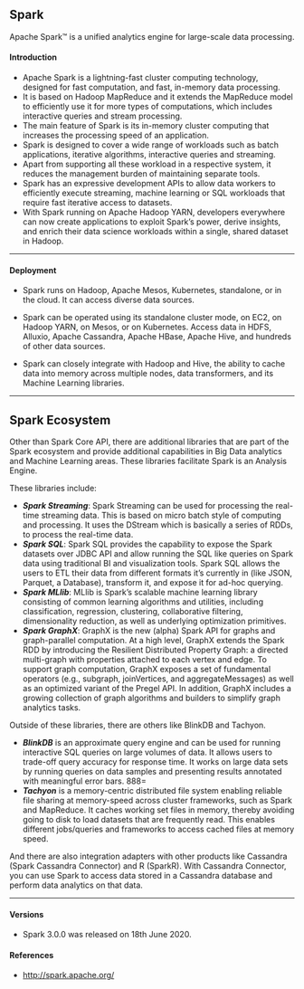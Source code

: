 ## Spark

Apache Spark™ is a unified analytics engine for large-scale data processing.

#### Introduction

* Apache Spark is a lightning-fast cluster computing technology, designed for fast computation, and fast, in-memory data processing. 
* It is based on Hadoop MapReduce and it extends the MapReduce model to efficiently use it for more types of computations, which includes interactive queries and stream processing. 
* The main feature of Spark is its in-memory cluster computing that increases the processing speed of an application.
* Spark is designed to cover a wide range of workloads such as batch applications, iterative algorithms, interactive queries and streaming. 
* Apart from supporting all these workload in a respective system, it reduces the management burden of maintaining separate tools.
* Spark has an expressive development APIs to allow data workers to efficiently execute streaming, machine learning or SQL workloads that require fast iterative access to datasets. 
* With Spark running on Apache Hadoop YARN, developers everywhere can now create applications to exploit Spark’s power, derive insights, and enrich their data science workloads within a single, shared dataset in Hadoop.

-----------------------------------------------------------------------------------
#### Deployment

* Spark runs on Hadoop, Apache Mesos, Kubernetes, standalone, or in the cloud. It can access diverse data sources.

* Spark can be operated using its standalone cluster mode, on EC2, on Hadoop YARN, on Mesos, or on Kubernetes. Access data in HDFS, Alluxio, Apache Cassandra, Apache HBase, Apache Hive, and hundreds of other data sources. 

* Spark can closely integrate with Hadoop and Hive, the ability to cache data into memory across multiple nodes, data transformers, and its Machine Learning libraries.

-------------------------------------------------------------------------------------

## Spark Ecosystem

Other than Spark Core API, there are additional libraries that are part of the Spark ecosystem and provide additional capabilities in Big Data analytics and Machine Learning areas. These libraries facilitate Spark is an Analysis Engine. 

These libraries include:

* ***Spark Streaming***: Spark Streaming can be used for processing the real-time streaming data. This is based on micro batch style of computing and processing. It uses the DStream which is basically a series of RDDs, to process the real-time data.
* ***Spark SQL***: Spark SQL provides the capability to expose the Spark datasets over JDBC API and allow running the SQL like queries on Spark data using traditional BI and visualization tools. Spark SQL allows the users to ETL their data from different formats it’s currently in (like JSON, Parquet, a Database), transform it, and expose it for ad-hoc querying.
* ***Spark MLlib***: MLlib is Spark’s scalable machine learning library consisting of common learning algorithms and utilities, including classification, regression, clustering, collaborative filtering, dimensionality reduction, as well as underlying optimization primitives.
* ***Spark GraphX***: GraphX is the new (alpha) Spark API for graphs and graph-parallel computation. At a high level, GraphX extends the Spark RDD by introducing the Resilient Distributed Property Graph: a directed multi-graph with properties attached to each vertex and edge. To support graph computation, GraphX exposes a set of fundamental operators (e.g., subgraph, joinVertices, and aggregateMessages) as well as an optimized variant of the Pregel API. In addition, GraphX includes a growing collection of graph algorithms and builders to simplify graph analytics tasks.



Outside of these libraries, there are others like BlinkDB and Tachyon.

* ***BlinkDB*** is an approximate query engine and can be used for running interactive SQL queries on large volumes of data. It allows users to trade-off query accuracy for response time. It works on large data sets by running queries on data samples and presenting results annotated with meaningful error bars.
888=
* ***Tachyon*** is a memory-centric distributed file system enabling reliable file sharing at memory-speed across cluster frameworks, such as Spark and MapReduce. It caches working set files in memory, thereby avoiding going to disk to load datasets that are frequently read. This enables different jobs/queries and frameworks to access cached files at memory speed.


And there are also integration adapters with other products like Cassandra (Spark Cassandra Connector) and R (SparkR). With Cassandra Connector, you can use Spark to access data stored in a Cassandra database and perform data analytics on that data.

-------------------------------------------------------------------------------------

#### Versions

* Spark 3.0.0 was released on 18th June 2020.

#### References
* http://spark.apache.org/

